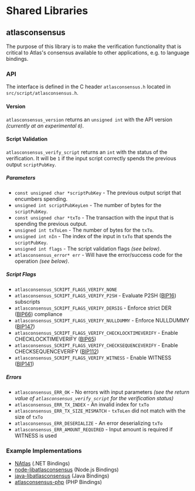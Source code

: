 Shared Libraries
================

## atlasconsensus

The purpose of this library is to make the verification functionality that is critical to Atlas's consensus available to other applications, e.g. to language bindings.

### API

The interface is defined in the C header `atlasconsensus.h` located in  `src/script/atlasconsensus.h`.

#### Version

`atlasconsensus_version` returns an `unsigned int` with the API version *(currently at an experimental `0`)*.

#### Script Validation

`atlasconsensus_verify_script` returns an `int` with the status of the verification. It will be `1` if the input script correctly spends the previous output `scriptPubKey`.

##### Parameters
- `const unsigned char *scriptPubKey` - The previous output script that encumbers spending.
- `unsigned int scriptPubKeyLen` - The number of bytes for the `scriptPubKey`.
- `const unsigned char *txTo` - The transaction with the input that is spending the previous output.
- `unsigned int txToLen` - The number of bytes for the `txTo`.
- `unsigned int nIn` - The index of the input in `txTo` that spends the `scriptPubKey`.
- `unsigned int flags` - The script validation flags *(see below)*.
- `atlasconsensus_error* err` - Will have the error/success code for the operation *(see below)*.

##### Script Flags
- `atlasconsensus_SCRIPT_FLAGS_VERIFY_NONE`
- `atlasconsensus_SCRIPT_FLAGS_VERIFY_P2SH` - Evaluate P2SH ([BIP16](https://github.com/atlas/bips/blob/master/bip-0016.mediawiki)) subscripts
- `atlasconsensus_SCRIPT_FLAGS_VERIFY_DERSIG` - Enforce strict DER ([BIP66](https://github.com/atlas/bips/blob/master/bip-0066.mediawiki)) compliance
- `atlasconsensus_SCRIPT_FLAGS_VERIFY_NULLDUMMY` - Enforce NULLDUMMY ([BIP147](https://github.com/atlas/bips/blob/master/bip-0147.mediawiki))
- `atlasconsensus_SCRIPT_FLAGS_VERIFY_CHECKLOCKTIMEVERIFY` - Enable CHECKLOCKTIMEVERIFY ([BIP65](https://github.com/atlas/bips/blob/master/bip-0065.mediawiki))
- `atlasconsensus_SCRIPT_FLAGS_VERIFY_CHECKSEQUENCEVERIFY` - Enable CHECKSEQUENCEVERIFY ([BIP112](https://github.com/atlas/bips/blob/master/bip-0112.mediawiki))
- `atlasconsensus_SCRIPT_FLAGS_VERIFY_WITNESS` - Enable WITNESS ([BIP141](https://github.com/atlas/bips/blob/master/bip-0141.mediawiki))

##### Errors
- `atlasconsensus_ERR_OK` - No errors with input parameters *(see the return value of `atlasconsensus_verify_script` for the verification status)*
- `atlasconsensus_ERR_TX_INDEX` - An invalid index for `txTo`
- `atlasconsensus_ERR_TX_SIZE_MISMATCH` - `txToLen` did not match with the size of `txTo`
- `atlasconsensus_ERR_DESERIALIZE` - An error deserializing `txTo`
- `atlasconsensus_ERR_AMOUNT_REQUIRED` - Input amount is required if WITNESS is used

### Example Implementations
- [NAtlas](https://github.com/NicolasDorier/NAtlas/blob/master/NAtlas/Script.cs#L814) (.NET Bindings)
- [node-libatlasconsensus](https://github.com/bitpay/node-libatlasconsensus) (Node.js Bindings)
- [java-libatlasconsensus](https://github.com/dexX7/java-libatlasconsensus) (Java Bindings)
- [atlasconsensus-php](https://github.com/Bit-Wasp/atlasconsensus-php) (PHP Bindings)
